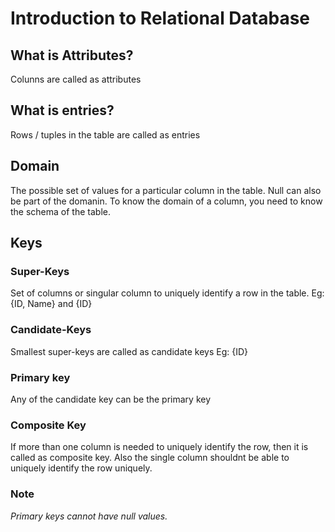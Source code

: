 # Introduction to Relational Database

## What is Attributes?
Colunns are called as attributes

## What is entries?
Rows / tuples in the table are called as entries

## Domain
The possible set of values for a particular column in the table. Null can also be part of the domanin. To know the domain of a column, you need to know the schema of the table.

## Keys

### Super-Keys
Set of columns or singular column to uniquely identify a row in the table. Eg: {ID, Name} and {ID}

### Candidate-Keys
Smallest super-keys are called as candidate keys Eg: {ID}

### Primary key
Any of the candidate key can be the primary key

### Composite Key
If more than one column is needed to uniquely identify the row, then it is called as composite key. Also the single column shouldnt be able to uniquely identify the row uniquely.

### Note
*Primary keys cannot have null values.*
